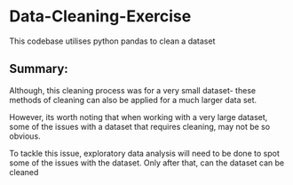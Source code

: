 # Data-Cleaning-Exercise
This codebase utilises python pandas to clean a dataset

Summary:
-


Although, this cleaning process was for a very small dataset-
these methods of cleaning can also be applied for a much larger 
data set.

However, its worth noting that when working with a very large dataset,
some of the issues with a dataset that requires cleaning, may not be 
so obvious. 

To tackle this issue, exploratory data analysis will need to be done to 
spot some of the issues with the dataset. Only after that, can the dataset
can be cleaned
